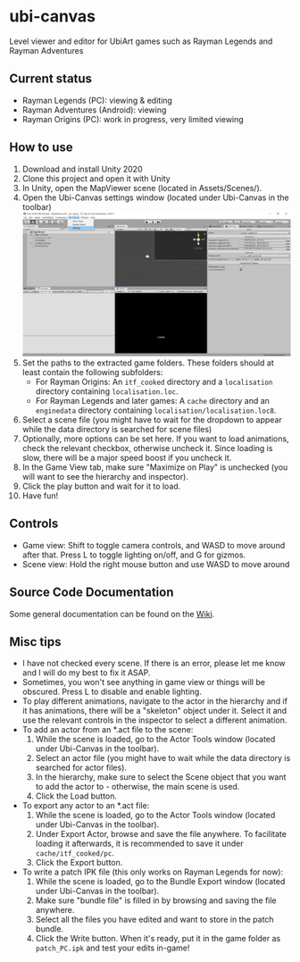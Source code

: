 # ubi-canvas
Level viewer and editor for UbiArt games such as Rayman Legends and Rayman Adventures

## Current status
- Rayman Legends (PC): viewing & editing
- Rayman Adventures (Android): viewing
- Rayman Origins (PC): work in progress, very limited viewing

## How to use
1. Download and install Unity 2020
2. Clone this project and open it with Unity
3. In Unity, open the MapViewer scene (located in Assets/Scenes/).
4. Open the Ubi-Canvas settings window (located under Ubi-Canvas in the toolbar)
![Unity Scene](readme-images/main.png)
5. Set the paths to the extracted game folders. These folders should at least contain the following subfolders:
   - For Rayman Origins: An `itf_cooked` directory and a `localisation` directory containing `localisation.loc`.
   - For Rayman Legends and later games: A `cache` directory and an `enginedata` directory containing `localisation/localisation.loc8`.
6. Select a scene file (you might have to wait for the dropdown to appear while the data directory is searched for scene files)
7. Optionally, more options can be set here. If you want to load animations, check the relevant checkbox, otherwise uncheck it. Since loading is slow, there will be a major speed boost if you uncheck it.
8. In the Game View tab, make sure "Maximize on Play" is unchecked (you will want to see the hierarchy and inspector).
9. Click the play button and wait for it to load.
10. Have fun!

## Controls
- Game view: Shift to toggle camera controls, and WASD to move around after that. Press L to toggle lighting on/off, and G for gizmos.
- Scene view: Hold the right mouse button and use WASD to move around

## Source Code Documentation
Some general documentation can be found on the [Wiki](https://github.com/byvar/ubi-canvas/wiki).

## Misc tips
- I have not checked every scene. If there is an error, please let me know and I will do my best to fix it ASAP.
- Sometimes, you won't see anything in game view or things will be obscured. Press L to disable and enable lighting.
- To play different animations, navigate to the actor in the hierarchy and if it has animations, there will be a "skeleton" object under it. Select it and use the relevant controls in the inspector to select a different animation.
- To add an actor from an *.act file to the scene:
  1. While the scene is loaded, go to the Actor Tools window (located under Ubi-Canvas in the toolbar).
  2. Select an actor file (you might have to wait while the data directory is searched for actor files).
  3. In the hierarchy, make sure to select the Scene object that you want to add the actor to - otherwise, the main scene is used.
  4. Click the Load button.
- To export any actor to an *.act file:
  1. While the scene is loaded, go to the Actor Tools window (located under Ubi-Canvas in the toolbar).
  2. Under Export Actor, browse and save the file anywhere. To facilitate loading it afterwards, it is recommended to save it under `cache/itf_cooked/pc`.
  3. Click the Export button.
- To write a patch IPK file (this only works on Rayman Legends for now):
  1. While the scene is loaded, go to the Bundle Export window (located under Ubi-Canvas in the toolbar).
  2. Make sure "bundle file" is filled in by browsing and saving the file anywhere.
  2. Select all the files you have edited and want to store in the patch bundle.
  3. Click the Write button. When it's ready, put it in the game folder as `patch_PC.ipk` and test your edits in-game!